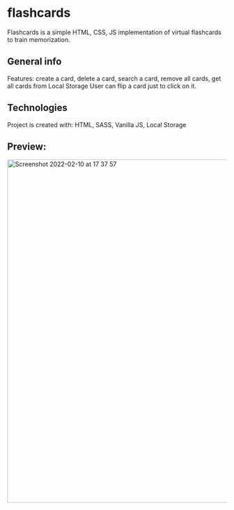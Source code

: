 # flashcards
Flashcards is a simple HTML, CSS, JS implementation of virtual flashcards to train memorization.  

## General info
Features: create a card, delete a card, search a card, remove all cards, get all cards from Local Storage
User can flip a card just to click on it.

## Technologies
Project is created with: HTML, SASS, Vanilla JS, Local Storage

## Preview:
<img width="786" alt="Screenshot 2022-02-10 at 17 37 57" src="https://user-images.githubusercontent.com/22168037/153455304-d107c267-935c-4812-afb6-dda19c955b45.png">
